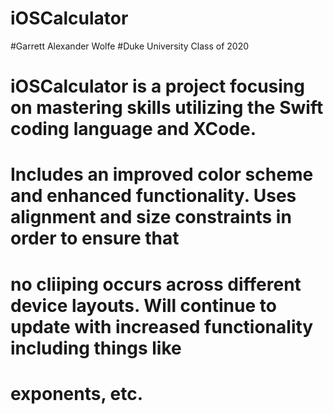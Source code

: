 # iOSCalculator
#Garrett Alexander Wolfe
#Duke University Class of 2020
#
#       iOSCalculator is a project focusing on mastering skills utilizing the Swift coding language and XCode.
# Includes an improved color scheme and enhanced functionality. Uses alignment and size constraints in order to ensure that
# no cliiping occurs across different device layouts. Will continue to update with increased functionality including things like
# exponents, etc. 
